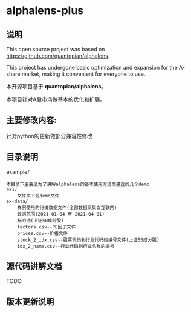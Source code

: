 # alphalens-plus
## 说明
This open source project was based on https://github.com/quantopian/alphalens.

This project has undergone basic optimization and expansion for the A-share market, making it convenient for everyone to use.

本开源项目基于 **quantopian/alphalens**。

本项目针对A股市场做基本的优化和扩展。


## 主要修改内容:
针对python的更新做部分兼容性修改

## 目录说明
example/
    
    本目录下主要是为了讲解alphalens的基本使用方法而建立的几个demo
    ex1/    
        文件夹下为demo文件
    ex-data/
        样例使用的行情数据文件(全部数据采集自互联网)
        数据范围(2021-01-04 至 2021-04-01)
        标的池(上证50成分股)
        factors.csv--PE因子文件
        prices.csv--价格文件
        stock_2_idx.csv--股票代码到行业代码的编号文件(上证50成分股)
        idx_2_name.csv--行业代码到行业名称的编号
## 源代码讲解文档
TODO

## 版本更新说明

